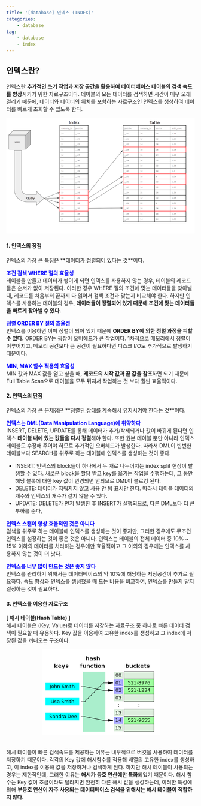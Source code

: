 ```yaml
---
title: '[database] 인덱스 (INDEX)'
categories:
    - database
tag:
    - database
    - index
---
```



## 인덱스란?

인덱스란 **추가적인 쓰기 작업과 저장 공간을 활용하여 데이터베이스 테이블의 검색 속도를 향상**시키기 위한 자료구조이다. 테이블의 모든 데이터를 검색하면 시간이 매우 오래 걸리기 때문에, 데이터와 데이터의 위치를 포함하는 자료구조인 인덱스를 생성하여 데이터를 빠르게 조회할 수 있도록 한다.

<center><img src="/assets/images/posts/2022-11-30-인덱스(INDEX)/index.png"></center>

#### 1. 인덱스의 장점
인덱스의 가장 큰 특징은 **<u>데이터가 정렬되어 있다는 것</u>**이다.  

<span style="color: blue;">**조건 검색 WHERE 절의 효율성**</span>  
테이블을 만들고 데이터가 쌓이게 되면 인덱스를 사용하지 않는 경우, 테이블의 레코드들은 순서가 없이 저장된다. 이러한 경우 WHERE 절의 조건에 맞는 데이터들을 찾아낼 때, 레코드를 처음부터 끝까지 다 읽어서 검색 조건과 맞는지 비교해야 한다. 하지만 인덱스를 사용하는 테이블의 경우, **데이터들이 정렬되어 있기 때문에 조건에 맞는 데이터들을 빠르게 찾아낼 수 있다.**  

<span style="color: blue;">**정렬 ORDER BY 절의 효율성**</span>  
인덱스를 이용하면 이미 정렬이 되어 있기 때문에 **ORDER BY에 의한 정렬 과정을 피할 수 있다.** ORDER BY는 굉장이 오버헤드가 큰 작업이다. 1차적으로 메모리에서 정렬이 이루어지고, 메모리 공간보다 큰 공간이 필요하다면 디스크 I/O도 추가적으로 발생하기 때문이다.

<span style="color: blue;">**MIN, MAX 함수 적용의 효율성**</span>  
MIN 값과 MAX 값을 얻고 싶을 때, **레코드의 시작 값과 끝 값을 참조**하면 되기 때문에 Full Table Scan으로 테이블을 모두 뒤져서 작업하는 것 보다 훨씬 효율적이다.

#### 2. 인덱스의 단점
인덱스의 가장 큰 문제점은 **<u>정렬된 상태를 계속해서 유지시켜야 한다는 것</u>**이다.

<span style="color: blue;">**인덱스는 DML(Data Manipulation Language)에 취약하다**</span>  
INSERT, DELETE, UPDATE를 통해 데이터가 추가/삭제되거나 값이 바뀌게 된다면 인덱스 **테이블 내에 있는 값들을 다시 정렬**해야 한다. 또한 원본 테이블 뿐만 아니라 인덱스 테이블도 수정해 주어야 하므로 추가적인 오버헤드가 발생한다. 따라서 DML이 빈번한 테이블보다 SEARCH를 위주로 하는 테이블에 인덱스를 생성하는 것이 좋다.

- INSERT: 인덱스의 block들이 하나에서 두 개로 나누어지는 index split 현상이 발생할 수 있다. 새로운 block을 할당 받고 key를 옮기는 작업을 수행하는데, 그 동안 해당 블록에 대한 key 값이 변경되면 안되므로 DML이 블로킹 된다.
- DELETE: 데이터가 지워지지 않고 사용 안 됨 표시만 한다. 따라서 테이블 데이터의 개수와 인덱스의 개수가 같지 않을 수 있다.
- UPDATE: DELETE가 먼저 발생한 후 INSERT가 실행되므로, 다른 DML보다 더 큰 부하를 준다,

<span style="color: blue;">**인덱스 스캔이 항상 효율적인 것은 아니다**</span>  
검색을 위주로 하는 테이블에 인덱스를 생성하는 것이 좋지만, 그러한 경우에도 무조건 인덱스를 설정하는 것이 좋은 것은 아니다. 인덱스는 테이블의 전체 데이터 중 10% ~ 15% 이하의 데이터를 처리하는 경우에만 효율적이고 그 이외의 경우에는 인덱스를 사용하지 않는 것이 더 낫다.

<span style="color: blue;">**인덱스를 너무 많이 만드는 것은 좋지 않다**</span>  
인덱스를 관리하기 위해서는 데이터베이스의 약 10%에 해당하는 저장공간이 추가로 필요하다. 속도 향상과 인덱스를 생성했을 때 드는 비용을 비교하여, 인덱스를 만들지 말지 결정하는 것이 필요하다.

#### 3. 인덱스를 이용한 자료구조
**[ 해시 테이블(Hash Table) ]**  
해시 테이블은 (Key, Value)로 데이터를 저장하는 자료구조 중 하나로 빠른 데이터 검색이 필요할 때 유용하다. Key 값을 이용하여 고유한 index를 생성하고 그 index에 저장된 값을 꺼내오는 구조이다.

<center><img src="/assets/images/posts/2022-11-30-인덱스(INDEX)/hash.png"></center><br>

해시 테이블이 빠른 검색속도를 제공하는 이유는 내부적으로 버킷을 사용하여 데이터를 저장하기 때문이다. 각각의 Key 값에 해시함수를 적용해 배열의 고유한 index를 생성하고, 이 index를 이용해 값을 저장하거나 검색하게 된다. 하지만 해시 테이블이 사용되는 경우는 제한적인데, 그러한 이유는 **해시가 등호 연산에만 특화**되었기 때문이다. 해시 함수는 Key 값이 조금이라도 달라지면 완전히 다른 해시 값을 생성하는데, 이러한 특성에 의해 **부등호 연산이 자주 사용되는 데이터베이스 검색을 위해서는 해시 테이블이 적합하지 않다.**